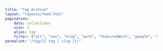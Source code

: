 ```yaml
---
title: "Tag Archive"
layout: "layouts/feed.html"
pagination:
    data: collections
    size: 1
    alias: tag
    filter: ["all", "nav", "blog", "work", "featuredWork", "people", "rss"]
permalink: "/tag/{{ tag | slug }}/"
---
```

